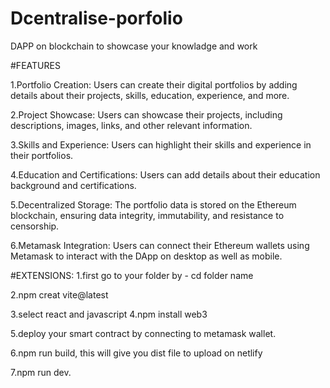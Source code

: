 # Dcentralise-porfolio
DAPP on blockchain to showcase your knowladge and work


#FEATURES

1.Portfolio Creation: Users can create their digital portfolios by adding details about their projects, skills, education, experience, and more.

2.Project Showcase: Users can showcase their projects, including descriptions, images, links, and other relevant information.

3.Skills and Experience: Users can highlight their skills and experience in their portfolios.

4.Education and Certifications: Users can add details about their education background and certifications.

5.Decentralized Storage: The portfolio data is stored on the Ethereum blockchain, ensuring data integrity, immutability, and resistance to censorship.

6.Metamask Integration: Users can connect their Ethereum wallets using Metamask to interact with the DApp on desktop as well as mobile.

#EXTENSIONS:
1.first go to your folder by - cd folder name

2.npm creat vite@latest

3.select react and javascript
4.npm install web3

5.deploy your smart contract by connecting to metamask wallet.

6.npm run build, this will give you dist file to upload on netlify

7.npm run dev.
